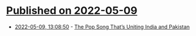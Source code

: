 # [Published on 2022-05-09](index.md)

* [2022-05-09, 13:08:50](https://news.ycombinator.com/item?id=31313560) - [The Pop Song That’s Uniting India and Pakistan](https://www.newyorker.com/culture/culture-desk/the-pop-song-thats-uniting-india-and-pakistan)
